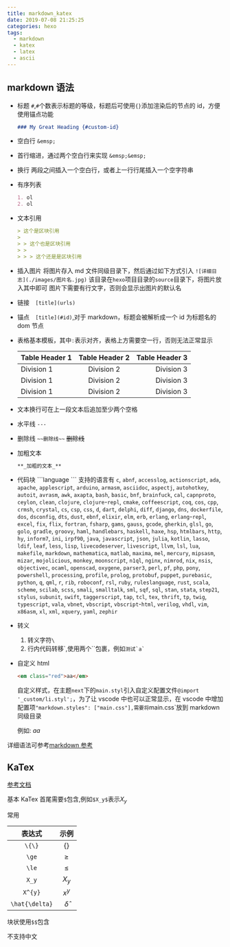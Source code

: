 ```yaml
---
title: markdown_katex
date: 2019-07-08 21:25:25
categories: hexo
tags:
  - markdown
  - katex
  - latex
  - ascii
---
```


## markdown 语法

- 标题 `#`,`#`个数表示标题的等级，标题后可使用`{}`添加渲染后的节点的 id，方便使用锚点功能

  ```markdown
  ### My Great Heading {#custom-id}
  ```

- 空白行 `&emsp;`

- 首行缩进，通过两个空白行来实现 `&emsp;&emsp;`
- 换行 两段之间插入一个空白行，或者上一行行尾插入一个空字符串
- 有序列表

  ```markdown
  1. ol
  2. ol
  ```

- 文本引用

  ```markdown
  > 这个是区块引用
  >
  > > 这个也是区块引用
  > >
  > > > 这个还是是区块引用
  ```

- 插入图片
  将图片存入 md 文件同级目录下，然后通过如下方式引入
  `![详细日志](./images/图片名.jpg)`
  该目录在`hexo`项目目录的`source`目录下，将图片放入其中即可
  图片下需要有行文字，否则会显示出图片的默认名
- 链接&emsp;`[title](urls)`
- 锚点&emsp;`[title](#id)`,对于 markdown，标题会被解析成一个 id 为标题名的 dom 节点

- 表格基本模板，其中`:`表示对齐，表格上方需要空一行，否则无法正常显示

  | Table Header 1 | Table Header 2 | Table Header 3 |
  | :------------- | :------------: | -------------: |
  | Division 1     |   Division 2   |     Division 3 |
  | Division 1     |   Division 2   |     Division 3 |
  | Division 1     |   Division 2   |     Division 3 |

- 文本换行可在上一段文本后追加至少两个空格

- 水平线 `---`
- 删除线 `~~删除线~~` ~~删除线~~
- 加粗文本

  ```markdown
  **_加粗的文本_**
  ```

- 代码块
  \`\`\`language
  \`\`\`
  支持的语言有
  `c`, `abnf`, `accesslog`, `actionscript`, `ada`, `apache`, `applescript`, `arduino`, `armasm`, `asciidoc`, `aspectj`, `autohotkey`, `autoit`, `avrasm`, `awk`, `axapta`, `bash`, `basic`, `bnf`, `brainfuck`, `cal`, `capnproto`, `ceylon`, `clean`, `clojure`, `clojure`-`repl`, `cmake`, `coffeescript`, `coq`, `cos`, `cpp`, `crmsh`, `crystal`, `cs`, `csp`, `css`, `d`, `dart`, `delphi`, `diff`, `django`, `dns`, `dockerfile`, `dos`, `dsconfig`, `dts`, `dust`, `ebnf`, `elixir`, `elm`, `erb`, `erlang`, `erlang`-`repl`, `excel`, `fix`, `flix`, `fortran`, `fsharp`, `gams`, `gauss`, `gcode`, `gherkin`, `glsl`, `go`, `golo`, `gradle`, `groovy`, `haml`, `handlebars`, `haskell`, `haxe`, `hsp`, `htmlbars`, `http`, `hy`, `inform7`, `ini`, `irpf90`, `java`, `javascript`, `json`, `julia`, `kotlin`, `lasso`, `ldif`, `leaf`, `less`, `lisp`, `livecodeserver`, `livescript`, `llvm`, `lsl`, `lua`, `makefile`, `markdown`, `mathematica`, `matlab`, `maxima`, `mel`, `mercury`, `mipsasm`, `mizar`, `mojolicious`, `monkey`, `moonscript`, `n1ql`, `nginx`, `nimrod`, `nix`, `nsis`, `objectivec`, `ocaml`, `openscad`, `oxygene`, `parser3`, `perl`, `pf`, `php`, `pony`, `powershell`, `processing`, `profile`, `prolog`, `protobuf`, `puppet`, `purebasic`, `python`, `q`, `qml`, `r`, `rib`, `roboconf`, `rsl`, `ruby`, `ruleslanguage`, `rust`, `scala`, `scheme`, `scilab`, `scss`, `smali`, `smalltalk`, `sml`, `sqf`, `sql`, `stan`, `stata`, `step21`, `stylus`, `subunit`, `swift`, `taggerscript`, `tap`, `tcl`, `tex`, `thrift`, `tp`, `twig`, `typescript`, `vala`, `vbnet`, `vbscript`, `vbscript`-`html`, `verilog`, `vhdl`, `vim`, `x86asm`, `xl`, `xml`, `xquery`, `yaml`, `zephir`

- 转义

  1. 转义字符`\`
  2. 行内代码转移\`,使用两个\`\`包裹，例如`` 测试`a` ``

- 自定义 html

  ```html
  <em class="red">aa</em>
  ```

  自定义样式，在主题`next`下的`main.styl`引入自定义配置文件`@import '_custom/li.styl';`，为了让 vscode 中也可以正常显示，在 vscode 中增加配置项`"markdown.styles": ["main.css"],需要将`main.css`放到 markdown 同级目录

  例如: <em class="red">aa</em>

详细语法可参考[markdown 参考](https://www.markdownguide.org/basic-syntax/)

## KaTex

[参考文档](https://katex.org/docs/supported.html)

基本 KaTex 首尾需要`$`包含,例如`$X_y$`表示$X_y$

常用

|     表达式     |      示例      |
| :------------: | :------------: |
|     `\{\}`     |     $\{\}$     |
|     `\ge`      |     $\ge$      |
|     `\le`      |     $\le$      |
|     `X_y`      |     $X_y$      |
|    `X^{y}`     |    $x^{y}$     |
| `\hat{\delta}` | $\hat{\delta}$ |

块状使用`$$`包含

不支持中文
